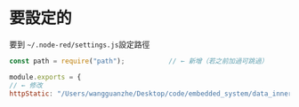 # 要設定的

要到 `~/.node-red/settings.js`設定路徑

```js
const path = require("path");           // ← 新增（若之前加過可跳過）

module.exports = {
// ← 修改
httpStatic: "/Users/wangguanzhe/Desktop/code/embedded_system/data_inner/api_server/game/gameApi/media",   
```
